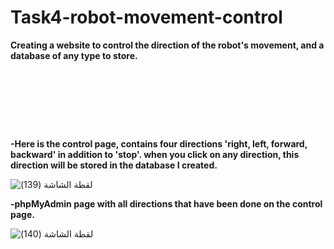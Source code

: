 # Task4-robot-movement-control
**Creating a website to control the direction of the robot's movement, and a database of any type to store.**
<pre>






</pre>
**-Here is the control page, contains four directions 'right, left, forward, backward' in addition to 'stop'. 
when you click on any direction, this direction will be stored in the database I created.**

![‏‏لقطة الشاشة (139)](https://user-images.githubusercontent.com/108306624/184357068-efb4b3d1-d262-423c-ab33-4dee3d793b22.png)



**-phpMyAdmin page with all directions that have been done on the control page.**

![‏‏لقطة الشاشة (140)](https://user-images.githubusercontent.com/108306624/184362729-18a9f473-0dcf-430e-a452-e444087316a2.png)
